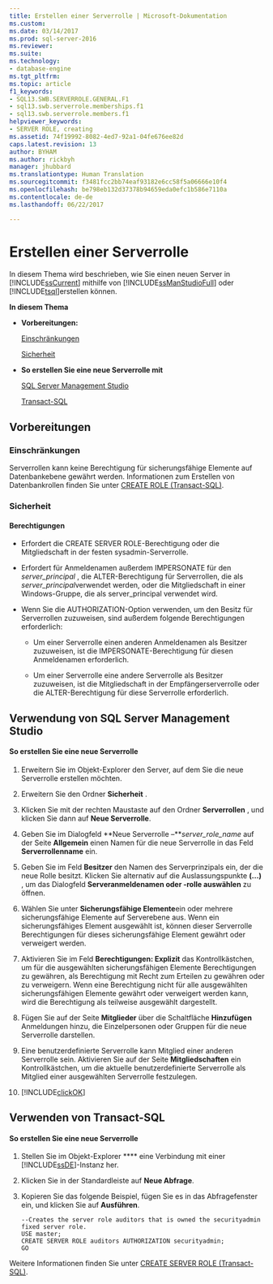 ```yaml
---
title: Erstellen einer Serverrolle | Microsoft-Dokumentation
ms.custom: 
ms.date: 03/14/2017
ms.prod: sql-server-2016
ms.reviewer: 
ms.suite: 
ms.technology:
- database-engine
ms.tgt_pltfrm: 
ms.topic: article
f1_keywords:
- SQL13.SWB.SERVERROLE.GENERAL.F1
- sql13.swb.serverrole.memberships.f1
- sql13.swb.serverrole.members.f1
helpviewer_keywords:
- SERVER ROLE, creating
ms.assetid: 74f19992-8082-4ed7-92a1-04fe676ee82d
caps.latest.revision: 13
author: BYHAM
ms.author: rickbyh
manager: jhubbard
ms.translationtype: Human Translation
ms.sourcegitcommit: f3481fcc2bb74eaf93182e6cc58f5a06666e10f4
ms.openlocfilehash: be798eb132d37378b94659eda0efc1b586e7110a
ms.contentlocale: de-de
ms.lasthandoff: 06/22/2017

---
```

# <a name="create-a-server-role"></a>Erstellen einer Serverrolle
  In diesem Thema wird beschrieben, wie Sie einen neuen Server in [!INCLUDE[ssCurrent](../../../includes/sscurrent-md.md)] mithilfe von [!INCLUDE[ssManStudioFull](../../../includes/ssmanstudiofull-md.md)] oder [!INCLUDE[tsql](../../../includes/tsql-md.md)]erstellen können.  
  
 **In diesem Thema**  
  
-   **Vorbereitungen:**  
  
     [Einschränkungen](#Restrictions)  
  
     [Sicherheit](#Security)  
  
-   **So erstellen Sie eine neue Serverrolle mit**  
  
     [SQL Server Management Studio](#SSMSProcedure)  
  
     [Transact-SQL](#TsqlProcedure)  
  
##  <a name="BeforeYouBegin"></a> Vorbereitungen  
  
###  <a name="Restrictions"></a> Einschränkungen  
 Serverrollen kann keine Berechtigung für sicherungsfähige Elemente auf Datenbankebene gewährt werden. Informationen zum Erstellen von Datenbankrollen finden Sie unter [CREATE ROLE &#40;Transact-SQL&#41;](../../../t-sql/statements/create-role-transact-sql.md).  
  
###  <a name="Security"></a> Sicherheit  
  
####  <a name="Permissions"></a> Berechtigungen  
  
-   Erfordert die CREATE SERVER ROLE-Berechtigung oder die Mitgliedschaft in der festen sysadmin-Serverrolle.  
  
-   Erfordert für Anmeldenamen außerdem IMPERSONATE für den *server_principal* , die ALTER-Berechtigung für Serverrollen, die als *server_principal*verwendet werden, oder die Mitgliedschaft in einer Windows-Gruppe, die als server_principal verwendet wird.  
  
-   Wenn Sie die AUTHORIZATION-Option verwenden, um den Besitz für Serverrollen zuzuweisen, sind außerdem folgende Berechtigungen erforderlich:  
  
    -   Um einer Serverrolle einen anderen Anmeldenamen als Besitzer zuzuweisen, ist die IMPERSONATE-Berechtigung für diesen Anmeldenamen erforderlich.  
  
    -   Um einer Serverrolle eine andere Serverrolle als Besitzer zuzuweisen, ist die Mitgliedschaft in der Empfängerserverrolle oder die ALTER-Berechtigung für diese Serverrolle erforderlich.  
  
##  <a name="SSMSProcedure"></a> Verwendung von SQL Server Management Studio  
  
#### <a name="to-create-a-new-server-role"></a>So erstellen Sie eine neue Serverrolle  
  
1.  Erweitern Sie im Objekt-Explorer den Server, auf dem Sie die neue Serverrolle erstellen möchten.  
  
2.  Erweitern Sie den Ordner **Sicherheit** .  
  
3.  Klicken Sie mit der rechten Maustaste auf den Ordner **Serverrollen** , und klicken Sie dann auf **Neue Serverrolle**.  
  
4.  Geben Sie im Dialogfeld **Neue Serverrolle –***server_role_name* auf der Seite **Allgemein** einen Namen für die neue Serverrolle in das Feld **Serverrollenname** ein.  
  
5.  Geben Sie im Feld **Besitzer** den Namen des Serverprinzipals ein, der die neue Rolle besitzt. Klicken Sie alternativ auf die Auslassungspunkte **(…)** , um das Dialogfeld **Serveranmeldenamen oder -rolle auswählen** zu öffnen.  
  
6.  Wählen Sie unter **Sicherungsfähige Elemente**ein oder mehrere sicherungsfähige Elemente auf Serverebene aus. Wenn ein sicherungsfähiges Element ausgewählt ist, können dieser Serverrolle Berechtigungen für dieses sicherungsfähige Element gewährt oder verweigert werden.  
  
7.  Aktivieren Sie im Feld **Berechtigungen: Explizit** das Kontrollkästchen, um für die ausgewählten sicherungsfähigen Elemente Berechtigungen zu gewähren, als Berechtigung mit Recht zum Erteilen zu gewähren oder zu verweigern. Wenn eine Berechtigung nicht für alle ausgewählten sicherungsfähigen Elemente gewährt oder verweigert werden kann, wird die Berechtigung als teilweise ausgewählt dargestellt.  
  
8.  Fügen Sie auf der Seite **Mitglieder** über die Schaltfläche **Hinzufügen** Anmeldungen hinzu, die Einzelpersonen oder Gruppen für die neue Serverrolle darstellen.  
  
9. Eine benutzerdefinierte Serverrolle kann Mitglied einer anderen Serverrolle sein. Aktivieren Sie auf der Seite **Mitgliedschaften** ein Kontrollkästchen, um die aktuelle benutzerdefinierte Serverrolle als Mitglied einer ausgewählten Serverrolle festzulegen.  
  
10. [!INCLUDE[clickOK](../../../includes/clickok-md.md)]  
  
##  <a name="TsqlProcedure"></a> Verwenden von Transact-SQL  
  
#### <a name="to-create-a-new-server-role"></a>So erstellen Sie eine neue Serverrolle  
  
1.  Stellen Sie im Objekt-Explorer **** eine Verbindung mit einer [!INCLUDE[ssDE](../../../includes/ssde-md.md)]-Instanz her.  
  
2.  Klicken Sie in der Standardleiste auf **Neue Abfrage**.  
  
3.  Kopieren Sie das folgende Beispiel, fügen Sie es in das Abfragefenster ein, und klicken Sie auf **Ausführen**.  
  
    ```  
    --Creates the server role auditors that is owned the securityadmin fixed server role.  
    USE master;  
    CREATE SERVER ROLE auditors AUTHORIZATION securityadmin;  
    GO  
    ```  
  
 Weitere Informationen finden Sie unter [CREATE SERVER ROLE &#40;Transact-SQL&#41;](../../../t-sql/statements/create-server-role-transact-sql.md).  
  
  
